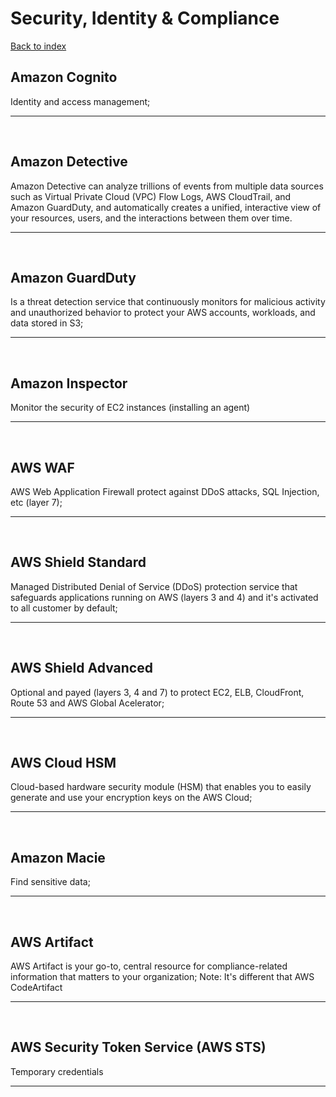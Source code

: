 # Security, Identity & Compliance

[Back to index](Index.md)

## Amazon Cognito

Identity and access management;

---

</br>

## Amazon Detective

Amazon Detective can analyze trillions of events from multiple data sources such as Virtual Private Cloud (VPC) Flow Logs, AWS CloudTrail, and Amazon GuardDuty, and automatically creates a unified, interactive view of your resources, users, and the interactions between them over time.

---

</br>

## Amazon GuardDuty

Is a threat detection service that continuously monitors for malicious activity and unauthorized behavior to protect your AWS accounts, workloads, and data stored in S3;

---

</br>

## Amazon Inspector

Monitor the security of EC2 instances (installing an agent)

---

</br>

## AWS WAF

AWS Web Application Firewall protect against DDoS attacks, SQL Injection, etc (layer 7);

---

</br>

## AWS Shield Standard

Managed Distributed Denial of Service (DDoS) protection service that safeguards applications running on AWS (layers 3 and 4) and it's activated to all customer by default;

---

</br>

## AWS Shield Advanced

Optional and payed (layers 3, 4 and 7) to protect EC2, ELB, CloudFront, Route 53 and AWS Global Acelerator;

---

</br>

## AWS Cloud HSM

Cloud-based hardware security module (HSM) that enables you to easily generate and use your encryption keys on the AWS Cloud;

---

</br>

## Amazon Macie

Find sensitive data;

---

</br>

## AWS Artifact

AWS Artifact is your go-to, central resource for compliance-related information that matters to your organization;
Note: It's different that AWS CodeArtifact

---

</br>

## AWS Security Token Service (AWS STS)

Temporary credentials

---

</br>

